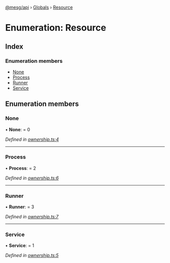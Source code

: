 [@mesg/api](../README.md) › [Globals](../globals.md) › [Resource](resource.md)

# Enumeration: Resource

## Index

### Enumeration members

* [None](resource.md#none)
* [Process](resource.md#process)
* [Runner](resource.md#runner)
* [Service](resource.md#service)

## Enumeration members

###  None

• **None**: = 0

*Defined in [ownership.ts:4](https://github.com/mesg-foundation/js-sdk/blob/6f7dc6f/packages/api/src/ownership.ts#L4)*

___

###  Process

• **Process**: = 2

*Defined in [ownership.ts:6](https://github.com/mesg-foundation/js-sdk/blob/6f7dc6f/packages/api/src/ownership.ts#L6)*

___

###  Runner

• **Runner**: = 3

*Defined in [ownership.ts:7](https://github.com/mesg-foundation/js-sdk/blob/6f7dc6f/packages/api/src/ownership.ts#L7)*

___

###  Service

• **Service**: = 1

*Defined in [ownership.ts:5](https://github.com/mesg-foundation/js-sdk/blob/6f7dc6f/packages/api/src/ownership.ts#L5)*
